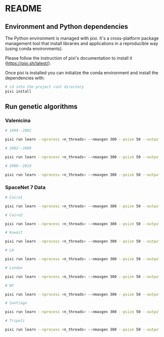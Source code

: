 # README

## Environment and Python dependencies

The Python environment is managed with pixi. It's a cross-platform package
management tool that install libraries and applications in a reproducible way
(using conda environments).

Please follow the instruction of pixi's documentation to install it
(https://pixi.sh/latest/).

Once pixi is installed you can initialize the conda environment and install the
dependencies with:

```bash
# cd into the project root directory
pixi install
```

## Run genetic algorithms

### Valenicina

```bash
# 1994--2002

pixi run learn --nprocess <n_threads> --nmaxgen 300 --psize 50 --output results/CD/valenicina/1994_2002 --measures chamfer_macro,density_mean --model valenicina --config model/config/valenicina/1994.toml

# 2002--2009

pixi run learn --nprocess <n_threads> --nmaxgen 300 --psize 50 --output results/CD/valenicina/2002_2009 --measures chamfer_macro,density_mean --model valenicina --config model/config/valenicina/2002.toml

# 2009--2019

pixi run learn --nprocess <n_threads> --nmaxgen 300 --psize 50 --output results/CD/valenicina/2009_2019 --measures chamfer_macro,density_mean --model valenicina --config model/config/valenicina/2009.toml

```

### SpaceNet 7 Data

```bash
# Cairo1

pixi run learn --nprocess <n_threads> --nmaxgen 300 --psize 50 --output results/CD/L15-1203E-1203N_4815_3378_13/all --measures chamfer_macro,density_mean --model spacenet7 --config model/config/sn7/L15-1203E-1203N_4815_3378_13/all.toml

# Cairo2

pixi run learn --nprocess <n_threads> --nmaxgen 300 --psize 50 --output results/CD/L15-1204E-1204N_4819_3372_13/all --measures chamfer_macro,density_mean --model spacenet7 --config model/config/sn7/L15-1204E-1204N_4819_3372_13/all.toml

# Kuwait

pixi run learn --nprocess <n_threads> --nmaxgen 300 --psize 50 --output results/CD/L15-1296E-1198N_5184_3399_13/all --measures chamfer_macro,density_mean --model spacenet7 --config model/config/sn7/L15-1296E-1198N_5184_3399_13/all.toml

# LA

pixi run learn --nprocess <n_threads> --nmaxgen 300 --psize 50 --output results/CD/L15-0368E-1245N_1474_3210_13/all --measures chamfer_macro,density_mean --model spacenet7 --config model/config/sn7/L15-0368E-1245N_1474_3210_13/all.toml

# London

pixi run learn --nprocess <n_threads> --nmaxgen 300 --psize 50 --output results/CD/L15-1025E-1366N_4102_2726_13/all --measures chamfer_macro,density_mean --model spacenet7 --config model/config/sn7/L15-1025E-1366N_4102_2726_13/all.toml

# NY

pixi run learn --nprocess <n_threads> --nmaxgen 300 --psize 50 --output results/CD/L15-0577E-1243N_2309_3217_13/all --measures chamfer_macro,density_mean --model spacenet7 --config model/config/sn7/L15-0577E-1243N_2309_3217_13/all.toml

# Santiago

pixi run learn --nprocess <n_threads> --nmaxgen 300 --psize 50 --output results/CD/L15-0632E-0892N_2528_4620_13/all --measures chamfer_macro,density_mean --model spacenet7 --config model/config/sn7/L15-0632E-0892N_2528_4620_13/all.toml

# Tripoli

pixi run learn --nprocess <n_threads> --nmaxgen 300 --psize 50 --output results/CD/L15-1138E-1216N_4553_3325_13/all --measures chamfer_macro,density_mean --model spacenet7 --config model/config/sn7/L15-1138E-1216N_4553_3325_13/all.toml
```
